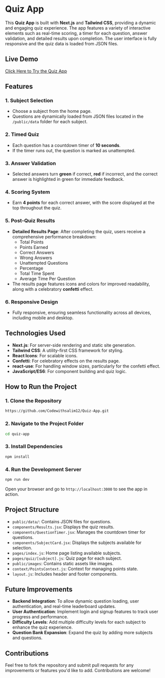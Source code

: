 # Quiz App

This **Quiz App** is built with **Next.js** and **Tailwind CSS**, providing a dynamic and engaging quiz experience. The app features a variety of interactive elements such as real-time scoring, a timer for each question, answer validation, and detailed results upon completion. The user interface is fully responsive and the quiz data is loaded from JSON files.

## Live Demo
[Click Here to Try the Quiz App](https://quiz-app-lovat-tau.vercel.app/)

## Features

### 1. **Subject Selection**
- Choose a subject from the home page.
- Questions are dynamically loaded from JSON files located in the `/public/data` folder for each subject.

### 2. **Timed Quiz**
- Each question has a countdown timer of **10 seconds**.
- If the timer runs out, the question is marked as unattempted.

### 3. **Answer Validation**
- Selected answers turn **green** if correct, **red** if incorrect, and the correct answer is highlighted in green for immediate feedback.

### 4. **Scoring System**
- Earn **4 points** for each correct answer, with the score displayed at the top throughout the quiz.

### 5. **Post-Quiz Results**
- **Detailed Results Page**: After completing the quiz, users receive a comprehensive performance breakdown:
  - Total Points
  - Points Earned
  - Correct Answers
  - Wrong Answers
  - Unattempted Questions
  - Percentage
  - Total Time Spent
  - Average Time Per Question
- The results page features icons and colors for improved readability, along with a celebratory **confetti** effect.

### 6. **Responsive Design**
- Fully responsive, ensuring seamless functionality across all devices, including mobile and desktop.

## Technologies Used

- **Next.js**: For server-side rendering and static site generation.
- **Tailwind CSS**: A utility-first CSS framework for styling.
- **React Icons**: For scalable icons.
- **Confetti**: For celebratory effects on the results page.
- **react-use**: For handling window sizes, particularly for the confetti effect.
- **JavaScript/ES6**: For component building and quiz logic.

## How to Run the Project

### 1. Clone the Repository
```bash
https://github.com/Codewithsalim12/Quiz-App.git
```

### 2. Navigate to the Project Folder
```bash
cd quiz-app
```

### 3. Install Dependencies
```bash
npm install
```

### 4. Run the Development Server
```bash
npm run dev
```
Open your browser and go to `http://localhost:3000` to see the app in action.

## Project Structure

- `public/data/`: Contains JSON files for questions.
- `components/Results.jsx`: Displays the quiz results.
- `components/QuestionTimer.jsx`: Manages the countdown timer for questions.
- `components/SubjectCard.jsx`: Displays the subjects available for selection.
- `pages/index.js`: Home page listing available subjects.
- `pages/quiz/[subject].js`: Quiz page for each subject.
- `public/images`: Contains static assets like images.
- `context/PointsContext.js`: Context for managing points state.
- `layout.js`: Includes header and footer components.

## Future Improvements

- **Backend Integration**: To allow dynamic question loading, user authentication, and real-time leaderboard updates.
- **User Authentication**: Implement login and signup features to track user progress and performance.
- **Difficulty Levels**: Add multiple difficulty levels for each subject to enhance the quiz experience.
- **Question Bank Expansion**: Expand the quiz by adding more subjects and questions.

## Contributions

Feel free to fork the repository and submit pull requests for any improvements or features you'd like to add. Contributions are welcome!
